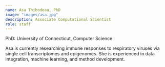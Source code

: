 ```yaml
---
name: Asa Thibodeau, PhD
image: "images/asa.jpg"
description: Associate Computational Scientist
role: staff
---
```


PhD: University of Connecticut, Computer Science

Asa is currently researching immune responses to respiratory viruses via single cell transcriptomes and epigenomes. She is experienced in data integration, machine learning, and method development.

